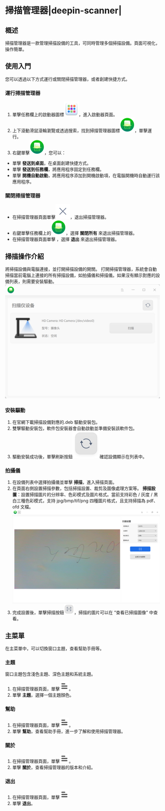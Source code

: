 # 掃描管理器|deepin-scanner|

## 概述

掃描管理器是一款管理掃描設備的工具，可同時管理多個掃描設備。頁面可視化，操作簡單。


## 使用入門
您可以透過以下方式運行或關閉掃描管理器，或者創建快捷方式。

### 運行掃描管理器
1.  單擊任務欄上的啟動器圖標![deepin\_launcher](../common/deepin-launcher.svg)，進入啟動器頁面。
2.  上下滾動滑鼠滾輪瀏覽或透過搜索，找到掃描管理器圖標![scan\_manager](../common/scan_manager.svg)，單擊運行。
3.  右鍵單擊![scan\_manager](../common/scan_manager.svg)，您可以：
*   單擊 **發送到桌面**，在桌面創建快捷方式。
*   單擊 **發送到任務欄**，將應用程序固定到任務欄。
*   單擊 **開機自動啟動**，將應用程序添加到開機啟動項，在電腦開機時自動運行該應用程序。


### 關閉掃描管理器
*   在掃描管理器頁面單擊![close](../common/close.svg)，退出掃描管理器。
*   右鍵單擊任務欄上的![scan\_manager](../common/scan_manager.svg)，選擇 **關閉所有** 來退出掃描管理器。
*   在掃描管理器頁面單擊  ，選擇 **退出** 來退出掃描管理器。

## 掃描操作介紹
將掃描設備與電腦連接，並打開掃描設備的開關。
打開掃描管理器，系統會自動掃描當前電腦上連接的所有掃描設備，如拍攝儀和掃描儀。如果沒有顯示對應的設備列表，則需要安裝驅動。
![homepage](../common/homepage.png)

### 安裝驅動
1.  在官網下載掃描設備對應的.deb 驅動安裝包。
2.  雙擊驅動安裝包，軟件包安裝器會自動啟動並準備安裝該軟件包。
3.  驅動安裝成功後，單擊刷新按鈕![refresh\_button](../common/refresh_button.svg)確認設備顯示在列表中。


### 拍攝儀
1.  在設備列表中選擇拍攝儀並單擊 **掃描**，進入掃描頁面。
2.  在頁面右側設置掃描參數，包括掃描設置、裁剪及圖像處理方案等。
    **掃描設置**：設置掃描圖片的分辨率、色彩模式及圖片格式。當前支持彩色 / 灰度 / 黑白三種色彩模式，支持 jpg/bmp/tif/png 四種圖片格式，且支持掃描為 pdf、ofd 文檔。
    ![camera\_settings](../common/camera_settings.png)
3.  完成設置後，單擊掃描按鈕![scan\_botton](../common/scan_botton.png)，掃描的圖片可以在 “查看已掃描圖像” 中查看。


## 主菜單
在主菜單中，可以切換窗口主題，查看幫助手冊等。

### 主題
窗口主題包含淺色主題、深色主題和系統主題。
1.  在掃描管理器頁面，單擊![icon\_menu](../common/icon_menu.svg)。
2.  單擊 **主題**，選擇一個主題顏色。

### 幫助
1.  在掃描管理器頁面，單擊![icon\_menu](../common/icon_menu.svg)。
2.  單擊 **幫助**，查看幫助手冊，進一步了解和使用掃描管理器。


### 關於
1.  在掃描管理器頁面，單擊![icon\_menu](../common/icon_menu.svg)。
2.  單擊 **關於**，查看掃描管理器的版本和介紹。


### 退出
1.  在掃描管理器頁面，單擊![icon\_menu](../common/icon_menu.svg)
2.  單擊 **退出**。
>